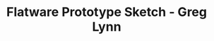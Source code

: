 ---
title: Flatware Prototype Sketch - Greg Lynn
layout: entry
presentation: side-by-side
object:
  - id: exrr-2022-264
order: 436
menu: false
---